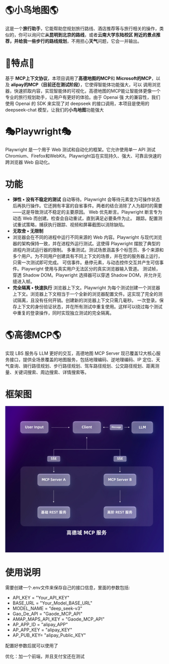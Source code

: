# 🌎小鸟地图🌎
这是一个**旅行助手**，它能帮助您规划旅行路线、酒店推荐等与旅行相关的操作，类似的，你可以询问它**从昆明到北京的路线**，或者**云南大学东陆校区
附近的景点推荐，并给我一些步行的路线规划**，不用担心**天气**问题，它会一并输出。
# 🌟特点🌟
基于 **MCP上下文协议**，本项目调用了**高德地图的MCP**和 **Microsoft的MCP**，以及 **alipay的MCP（目前还在测试阶段）**，它使得智能体功能强大，可以
调用浏览器，快速抓取内容，实现智能体的可视化，高德地图的MCP能让智能体更像一个专业的旅行规划助手，让用户有更好的体验。由于 Openai 强
大的兼容性，我们使用 Openai 的 SDK 来实现了对 deepseek 的接口调用，本项目是使用的 deepseek-chat 模型，让我们的**小鸟地图**功能强大
# 🎭Playwright🎭
Playwright 是一个用于 Web 测试和自动化的框架。它允许使用单一 API 测试Chromium、Firefox和WebKit。Playwright旨在实现持久、强大、可靠且快速的跨浏览器 Web 自动化。
# 功能 #
- **弹性 • 没有不稳定的测试**
自动等待。Playwright 会等待元素变为可操作状态后再执行操作。它还拥有丰富的自省事件。两者的结合消除了人为超时的需要——这是导致测试不稳定的主要原因。
Web 优先断言。Playwright 断言专为动态 Web 而创建。检查会自动重试，直到满足必要条件为止。
跟踪。配置测试重试策略，捕获执行跟踪、视频和屏幕截图以消除缺陷。
- **无取舍 • 无限制**
- 浏览器会在不同的进程中运行不同来源的 Web 内容。Playwright 与现代浏览器的架构保持一致，并在进程外运行测试。这使得 Playwright 摆脱了典型的进程内测试运行器的限制。
多重测试。测试场景涵盖多个标签页、多个来源和多个用户。为不同用户创建具有不同上下文的场景，并在您的服务器上运行，只需一次测试即可完成。
可信事件。悬停元素，与动态控件交互并产生可信事件。Playwright 使用与真实用户无法区分的真实浏览器输入管道。
测试帧，穿透 Shadow DOM。Playwright 选择器可以穿透 Shadow DOM，并允许无缝进入帧。
- **完全隔离 • 快速执行**
浏览器上下文。Playwright 为每个测试创建一个浏览器上下文。浏览器上下文相当于一个全新的浏览器配置文件。这实现了完全的测试隔离，且没有任何开销。创建新的浏览器上下文只需几毫秒。
一次登录。保存上下文的身份验证状态，并在所有测试中重复使用。这样可以绕过每个测试中重复的登录操作，同时实现独立测试的完全隔离。
# 🌎高德MCP🌎 #
实现 LBS 服务与 LLM 更好的交互，高德地图 MCP Server 现已覆盖12大核心服务接口，提供全场景覆盖的地图服务，包括地理编码、逆地理编码、IP 定位、天气查询、骑行路径规划、步行路径规划、驾车路径规划、公交路径规划、距离测量、关键词搜索、周边搜索、详情搜索等。
# 框架图 #
![img.png](img.png)
# 使用说明 #
需要创建一个.env文件来保存自己的接口信息，里面的参数包括:
- API_KEY = "Your_API_KEY"
- BASE_URL = "Your_Model_BASE_URL"
- MODEL_NAME = “deep_seek-v3"
- Gao_De_API = "Gaode_MCP_API"
- AMAP_MAPS_API_KEY = "Gaode_MCP_API"
- AP_APP_ID = "alipay_APP"
- AP_APP_KEY = "alipay_KEY"
- AP_PUB_KEY= "alipay_Public_KEY"

配置好参数后就可以使用了

优化：加一个前端，并且支付宝还在测试
